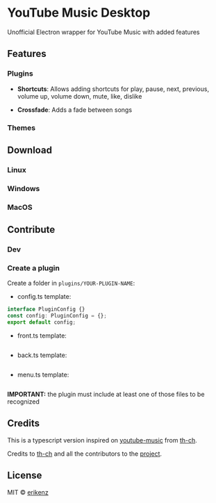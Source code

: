 # YouTube Music Desktop

Unofficial Electron wrapper for YouTube Music with added features

## Features

### Plugins

-   **Shortcuts**: Allows adding shortcuts for play, pause, next, previous, volume up, volume down, mute, like, dislike

-   **Crossfade**: Adds a fade between songs

### Themes

## Download

### Linux

### Windows

### MacOS

## Contribute

### Dev

### Create a plugin

Create a folder in `plugins/YOUR-PLUGIN-NAME`:

-   config.ts template:

```ts
interface PluginConfig {}
const config: PluginConfig = {};
export default config;
```

-   front.ts template:

```ts

```

-   back.ts template:

```ts

```

-   menu.ts template:

```ts

```

**IMPORTANT:** the plugin must include at least one of those files to be recognized

## Credits

This is a typescript version inspired on [youtube-music](https://github.com/th-ch/youtube-music) from [th-ch](https://github.com/th-ch).

Credits to [th-ch](https://github.com/th-ch) and all the contributors to the [project](https://github.com/th-ch/youtube-music).

## License

MIT © [erikenz](https://github.com/erikenz)
